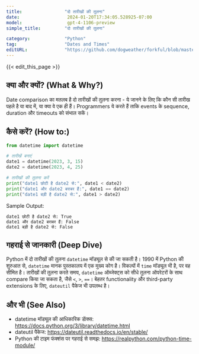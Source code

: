 ```yaml
---
title:                "दो तारीखों की तुलना"
date:                  2024-01-20T17:34:05.528925-07:00
model:                 gpt-4-1106-preview
simple_title:         "दो तारीखों की तुलना"

category:             "Python"
tag:                  "Dates and Times"
editURL:              "https://github.com/dogweather/forkful/blob/master/content/hi/python/comparing-two-dates.md"
---
```


{{< edit_this_page >}}

## क्या और क्यों? (What & Why?)

Date comparison का मतलब है दो तारीखों की तुलना करना - ये जानने के लिए कि कौन सी तारीख पहले है या बाद में, या क्या वे एक ही हैं। Programmers ये करते हैं ताकि events के sequence, duration और timeouts को संभाल सकें।

## कैसे करें? (How to:)

```Python
from datetime import datetime

# तारीखें बनाएं
date1 = datetime(2023, 3, 15)
date2 = datetime(2023, 4, 25)

# तारीखों की तुलना करें
print("date1 छोटी है date2 से:", date1 < date2)
print("date1 और date2 बराबर हैं:", date1 == date2)
print("date1 बड़ी है date2 से:", date1 > date2)
```

Sample Output:
```
date1 छोटी है date2 से: True
date1 और date2 बराबर हैं: False
date1 बड़ी है date2 से: False
```

## गहराई से जानकारी (Deep Dive)

Python में दो तारीखों की तुलना `datetime` मॉड्यूल से की जा सकती है। 1990 में Python की शुरुआत से, `datetime` मानक पुस्तकालय में एक मुख्य कोग है। विकल्पों में `time` मॉड्यूल भी है, पर वह सीमित है। तारीखों की तुलना करते समय, `datetime` ऑब्जेक्ट्स को सीधे तुलना ऑपरेटरों के साथ compare किया जा सकता है, जैसे `<`, `>`, `==`। बेहतर functionality और third-party extensions के लिए, `dateutil` पैकेज भी उपलब्ध है।

## और भी (See Also)

- datetime मॉड्यूल की आधिकारिक डाॅक्स: https://docs.python.org/3/library/datetime.html
- dateutil पैकेज: https://dateutil.readthedocs.io/en/stable/
- Python की टाइम फंक्शंस पर गहराई से समझ: https://realpython.com/python-time-module/
